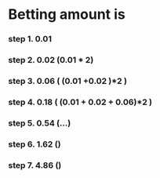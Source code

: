 # Betting amount is 
### step 1.  0.01
### step 2.  0.02 (0.01 * 2)
### step 3.  0.06 ( (0.01 +0.02 )*2 )
### step 4.  0.18 ( (0.01 + 0.02 + 0.06)*2  )
### step 5.  0.54  (...)
### step 6.  1.62 ()
### step 7.  4.86 ()





